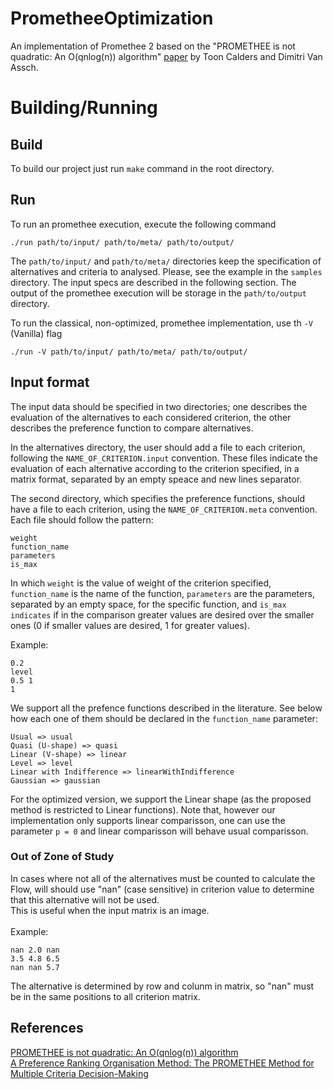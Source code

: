 # PrometheeOptimization

An implementation of Promethee 2 based on the "PROMETHEE is not quadratic: An O(qnlog(n)) algorithm" [paper](https://www.sciencedirect.com/science/article/pii/S0305048317303729) by Toon Calders and Dimitri Van Assch.

# Building/Running

## Build
To build our project just run ```make``` command in the root directory.

## Run
To run an promethee execution, execute the following command
```
./run path/to/input/ path/to/meta/ path/to/output/
```
The `path/to/input/` and `path/to/meta/` directories keep the specification of alternatives and criteria to analysed. Please, see the example in the `samples` directory. The input specs are described in the following section. The output of the promethee execution will be storage in the `path/to/output` directory.

To run the classical, non-optimized, promethee implementation, use th `-V` (Vanilla) flag
```
./run -V path/to/input/ path/to/meta/ path/to/output/
```

## Input format

The input data should be specified in two directories; one describes the evaluation of the alternatives to each considered criterion, the other describes the preference function to compare alternatives. 

In the alternatives directory, the user should add a file to each criterion, following the `NAME_OF_CRITERION.input` convention. These files indicate the evaluation of each alternative according to the criterion specified, in a matrix format, separated by an empty speace and new lines separator. 

The second directory, which specifies the preference functions, should have a file to each criterion, using the `NAME_OF_CRITERION.meta` convention. Each file should follow the pattern:
```
weight
function_name
parameters
is_max
```
In which `weight` is the value of weight of the criterion specified, `function_name` is the name of the function, `parameters` are the parameters, separated by an empty space, for the specific function, and `is_max indicates` if in the comparison greater values are desired over the smaller ones (0 if smaller values are desired, 1 for greater values).

Example:
```
0.2
level
0.5 1
1
```

We support all the prefence functions described in the literature. See below how each one of them should be declared in the `function_name` parameter:

```
Usual => usual
Quasi (U-shape) => quasi
Linear (V-shape) => linear
Level => level
Linear with Indifference => linearWithIndifference
Gaussian => gaussian
```

For the optimized version, we support the Linear shape (as the proposed method is restricted to Linear functions). Note that, however our implementation only supports linear comparisson, one can use the parameter `p = 0` and linear comparisson will behave usual comparisson.

### Out of Zone of Study

In cases where not all of the alternatives must be counted to calculate the Flow, will should use "nan" (case sensitive) in criterion value to determine that this alternative will not be used.<br>
This is useful when the input matrix is an image.<br><br>
Example:
```
nan 2.0 nan
3.5 4.8 6.5
nan nan 5.7
```
The alternative is determined by row and colunm in matrix, so "nan" must be in the same positions to all criterion matrix.

## References

[PROMETHEE is not quadratic: An O(qnlog(n)) algorithm](https://www.sciencedirect.com/science/article/pii/S0305048317303729)<br>
[A Preference Ranking Organisation Method: The PROMETHEE Method for Multiple Criteria Decision-Making](https://www.jstor.org/stable/2631441)
